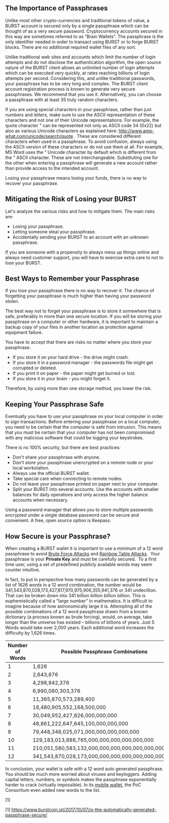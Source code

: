 The Importance of Passphrases
-----------------------------

Unlike most other crypto-currencies and traditional tokens of value, a BURST account is secured only by a single passphrase which can be thought of as a very secure password. Cryptocurrency accounts secured in this way are sometimes referred to as “Brain Wallets”. The passphrase is the only identifier needed in order to transact using BURST or to forge BURST blocks. There are no additional required wallet files of any sort.

Unlike traditional web sites and accounts which limit the number of login attempts and do not disclose the authentication algorithm, the open source nature of the BURST client allows an unlimited number of login attempts which can be executed very quickly, at rates reaching billions of login attempts per second. Considering this, and unlike traditional passwords, your passphrase has to be very long and complex. The BURST client account registration process is known to generate very secure passphrases. We recommend that you use it. Alternatively, you can choose a passphrase with at least 35 truly random characters.

If you are using special characters in your passphrase, rather than just numbers and letters, make sure to use the ASCII representation of these characters and not one of their Unicode representations. For example, the quote character " can be represented not only as ASCII code 34 (0x22) but also as various Unicode characters as explained here: <http://www.amp-what.com/unicode/search/quote> . These are considered different characters when used in a passphrase. To avoid confusion, always using the ASCII version of these characters or do not use them at all. For example, MS Word uses the “ Unicode character by default which is different from the " ASCII character. These are not interchangeable. Substituting one for the other when entering a passphrase will generate a new account rather than provide access to the intended account.

Losing your passphrase means losing your funds, there is no way to recover your passphrase.

Mitigating the Risk of Losing your BURST
----------------------------------------

Let's analyze the various risks and how to mitigate them. The main risks are:

-   Losing your passphrase.
-   Letting someone steal your passphrase.
-   Accidentally sending your BURST to an account with an unknown passphrase.

If you are someone with a propensity to always mess up things online and always need customer support, you will have to exercise extra care to not to lose your BURST.

Best Ways to Remember your Passphrase
-------------------------------------

If you lose your passphrase there is no way to recover it. The chance of forgetting your passphrase is much higher than having your password stolen.

The best way not to forget your passphrase is to store it somewhere that is safe, preferably in more than one secure location. If you will be storing your passphrase on a computer or other hardware, it is important to maintain a backup copy of your files in another location as protection against equipment failure.

You have to accept that there are risks no matter where you store your passphrase.

-   If you store it on your hard drive - the drive might crash.
-   If you store it in a password manager - the passwords file might get corrupted or deleted.
-   If you print it on paper - the paper might get burned or lost.
-   If you store it in your brain - you might forget it.

Therefore, by using more than one storage method, you lower the risk.

Keeping Your Passphrase Safe
----------------------------

Eventually you have to use your passphrase on your local computer in order to sign transactions. Before entering your passphrase on a local computer, you need to be certain that the computer is safe from intrusion. This means that you must be certain that your computer has not been compromised with any malicious software that could be logging your keystrokes.

There is no 100% security, but there are best practices:

-   Don't share your passphrase with anyone.
-   Don't store your passphrase unencrypted on a remote node or your local workstation.
-   Always use the official BURST wallet.
-   Take special care when connecting to remote nodes.
-   Do not leave your passphrase printed on paper next to your computer.
-   Split your BURST into several accounts. Use the accounts with smaller balances for daily operations and only access the higher balance accounts when necessary.

Using a password manager that allows you to store multiple passwords encrypted under a single database password can be secure and convenient. A free, open source option is Keepass.

How Secure is your Passphrase?
------------------------------

When creating a BURST wallet it is important to use a minimum of a 12 word passphrase to avoid [Brute Force Attacks](wikipedia-brute-force-attack.md) and [Rainbow Table Attacks](wikipedia-rainbow-table.md).  Your passphrase is your **Private Key** and must be carefully secured.  To a first time user, using a set of predefined publicly available words may seem counter intuitive.

In fact, to put in perspective how many passwords can be generated by a list of 1626 words in a 12 word combination, the number would be 341,543,870,028,173,427,817,970,975,906,355,941,376 or 341 undecillion. That can be broken down into 341 billion billion billion billion. This is euphemistically called a “large number” in mathematics. It is difficult to imagine because of how astronomically large it is. Attempting all of the possible combinations of a 12 word passphrase drawn from a known dictionary (a process known as brute forcing), would, on average, take longer than the universe has existed – billions of billions of years. Just 5 Words would take over 2,000 years. Each additional word increases the difficulty by 1,626 times.

| Number of Words | Possible Passphrase Combinations                    | Bits of Entropy |
|-----------------|-----------------------------------------------------|-----------------|
| 1               | 1,626                                               | 10.66           |
| 2               | 2,643,876                                           | 21.33           |
| 3               | 4,298,942,376                                       | 32              |
| 4               | 6,990,080,303,376                                   | 42.67           |
| 5               | 11,365,870,573,289,400                              | 53.34           |
| 6               | 18,480,905,552,168,500,000                          | 64              |
| 7               | 30,049,952,427,826,000,000,000                      | 74.67           |
| 8               | 48,861,222,647,645,100,000,000,000                  | 85.34           |
| 9               | 79,448,348,025,071,000,000,000,000,000              | 96              |
| 10              | 129,183,013,888,765,000,000,000,000,000,000         | 106.67          |
| 11              | 210,051,580,583,132,000,000,000,000,000,000,000     | 117.34          |
| 12              | 341,543,870,028,173,000,000,000,000,000,000,000,000 | 128             |

In conclusion, your wallet is safe with a 12 word auto generated passphrase. You should be much more worried about viruses and keyloggers. Adding capital letters, numbers, or symbols makes the passphrase exponentially harder to crack (virtually impossible). In its [mobile wallet](https://play.google.com/store/apps/details?id=org.icewave.burstcoinwallet), the PoC Consortium even added new words to the list.

[1]

<references />

[1] <https://www.burstcoin.ist/2017/10/07/is-the-automatically-generated-passphrase-secure/>

